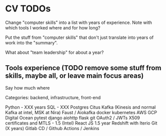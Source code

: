 # CV TODOs

Change "computer skills" into a list with years of experience.
Note with which tools I worked where and for how long?

Put the stuff from "computer skills" that don't just translate into years of work into the "summary".

What about "team leadership" for about a year?

## Tools experience (TODO remove some stuff from skills, maybe all, or leave main focus areas)
Say how much where

Categories: backend, infrastructure, front-end

Python - XXX years
SQL - XXX
  Postgres
  Citus
Kafka (Kinesis and normal Kafka at intel, MSK at Nira)
  Faust / Aiokafka
docker
kubernetes
AWS
GCP
Digital Ocean
pytest
django
aiohttp
flask
git
OAuth2 / JWTs
X509 certificates and MTLS - 1.5 (Intel)
React JS 1.5 year
Redshift with Iterio
Git (X years)
Gitlab CD / Github Actions / Jenkins
